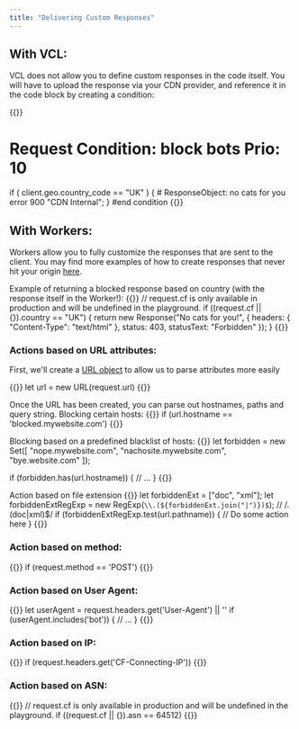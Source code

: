 ```yaml
---
title: "Delivering Custom Responses"
---
```


## With VCL:
VCL does not allow you to define custom responses in the code itself. You will have to upload the response via your CDN provider, and reference it in the code block by creating a condition:

{{<highlight vcl>}}
  # Request Condition: block bots Prio: 10
  if ( client.geo.country_code == "UK" ) {
    # ResponseObject: no cats for you
    error 900 "CDN Internal";
  }
  #end condition
{{</highlight>}}

## With Workers:
Workers allow you to fully customize the responses that are sent to the client. You may find more examples of how to create responses that never hit your origin [here](/recipes/return-403/). 

Example of returning a blocked response based on country (with the response itself in the Worker!):
{{<highlight javascript>}}
// request.cf is only available in production and will be undefined in the playground.
if ((request.cf || {}).country == "UK") {
  return new Response("<html>No cats for you!</html>", {
    headers: { "Content-Type": "text/html" },
    status: 403,
    statusText: "Forbidden"
  });
}
{{</highlight>}}

### Actions based on URL attributes:

First, we'll create a [URL object](https://developer.mozilla.org/en-US/docs/Web/API/URL) to allow us to parse attributes more easily

{{<highlight javascript>}}
let url = new URL(request.url)
{{</highlight>}}

Once the URL has been created, you can parse out hostnames, paths and query string. 
Blocking certain hosts:
{{<highlight javascript>}}
if (url.hostname == 'blocked.mywebsite.com')
{{</highlight>}}

Blocking based on a predefined blacklist of hosts:
{{<highlight javascript>}}
let forbidden = new Set([
  "nope.mywebsite.com",
  "nachosite.mywebsite.com",
  "bye.website.com"
]);

if (forbidden.has(url.hostname)) {
  // ...
}
{{</highlight>}}

Action based on file extension
{{<highlight javascript>}}
let forbiddenExt = ["doc", "xml"];
let forbiddenExtRegExp = new RegExp(`\\.(${forbiddenExt.join("|")})$`); // /\.(doc|xml)$/
if (forbiddenExtRegExp.test(url.pathname)) {
  // Do some action here
}
{{</highlight>}}

### Action based on method:

{{<highlight javascript>}}
if (request.method == 'POST')
{{</highlight>}}

### Action based on User Agent:

{{<highlight javascript>}}
let userAgent = request.headers.get('User-Agent') || ''
if (userAgent.includes('bot')) {
  // ...
}
{{</highlight>}}

### Action based on IP:

{{<highlight javascript>}}
if (request.headers.get('CF-Connecting-IP'))
{{</highlight>}}

### Action based on ASN:

{{<highlight javascript>}}
// request.cf is only available in production and will be undefined in the playground.
if ((request.cf || {}).asn == 64512)
{{</highlight>}}

